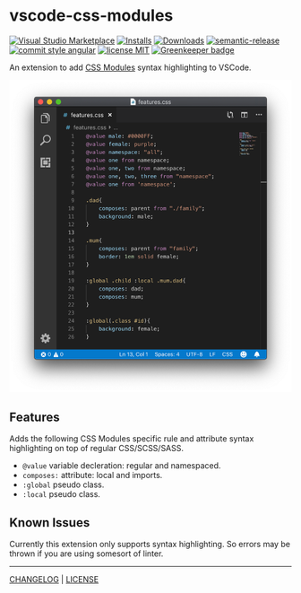 # vscode-css-modules
[![Visual Studio Marketplace](https://flat.badgen.net/vs-marketplace/v/andrewleedham.vscode-css-modules)](https://marketplace.visualstudio.com/items?itemName=andrewleedham.vscode-css-modules) [![Installs](https://flat.badgen.net/vs-marketplace/i/andrewleedham.vscode-css-modules?color=cyan)](https://marketplace.visualstudio.com/items?itemName=andrewleedham.vscode-css-modules) [![Downloads](https://flat.badgen.net/vs-marketplace/d/andrewleedham.vscode-css-modules?color=purple)](https://marketplace.visualstudio.com/items?itemName=andrewleedham.vscode-css-modules) [![semantic-release](https://img.shields.io/badge/%20%20%F0%9F%93%A6%F0%9F%9A%80-semantic--release-e10079.svg?style=flat-square)](https://github.com/semantic-release/semantic-release) [![commit style angular](https://flat.badgen.net/badge/commit%20style/angular/red)](https://github.com/angular/angular.js/blob/master/DEVELOPERS.md#-git-commit-guidelines) [![license MIT](https://flat.badgen.net/badge/license/MIT/orange)](./LICENSE) [![Greenkeeper badge](https://badges.greenkeeper.io/AndrewLeedham/vscode-css-modules.svg)](https://greenkeeper.io/)

An extension to add [CSS Modules](https://github.com/css-modules/css-modules) syntax highlighting to VSCode.

![VSCode Window showing the plugin in action](/highlighting.png)

## Features
Adds the following CSS Modules specific rule and attribute syntax highlighting on top of regular CSS/SCSS/SASS.
* `@value` variable decleration: regular and namespaced.
* `composes:` attribute: local and imports.
* `:global` pseudo class.
* `:local` pseudo class.

## Known Issues
Currently this extension only supports syntax highlighting. So errors may be thrown if you are using somesort of linter.

---
[CHANGELOG](/CHANGELOG.md) | [LICENSE](/LICENSE)